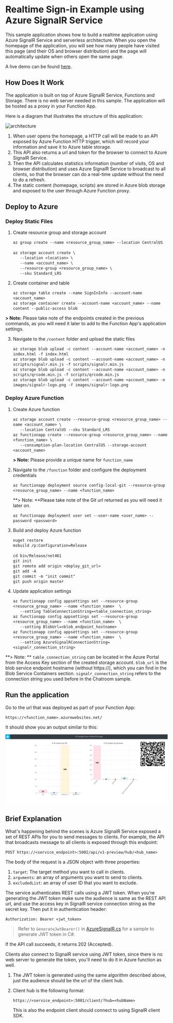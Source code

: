 # Realtime Sign-in Example using Azure SignalR Service

This sample application shows how to build a realtime application using Azure SignalR Service and serverless architecture. When you open the homepage of the application, you will see how many people have visited this page (and their OS and browser distribution) and the page will automatically update when others open the same page.

A live demo can be found [here](https://signalrsignin.azurewebsites.net).

## How Does It Work

The application is built on top of Azure SignalR Service, Functions and Storage. There is no web server needed in this sample. The application will be hosted as a proxy in your Function App.

Here is a diagram that illustrates the structure of this application:

![architecture](../../docs/images/signin.png)

1. When user opens the homepage, a HTTP call will be made to an API exposed by Azure Function HTTP trigger, which will record your information and save it to Azure table storage.
2. This API also returns a url and token for the browser to connect to Azure SignalR Service.
3. Then the API calculates statistics information (number of visits, OS and browser distribution) and uses Azure SignalR Service to broadcast to all clients, so that the browser can do a real-time update without the need to do a refresh.
4. The static content (homepage, scripts) are stored in Azure blob storage and exposed to the user through Azure Function proxy.

## Deploy to Azure

### Deploy Static Files

1. Create resource group and storage account

   ```
   az group create --name <resource_group_name> --location CentralUS

   az storage account create \
      --location <location> \
      --name <account_name> \
      --resource-group <resource_group_name> \
      --sku Standard_LRS
   ```

2. Create container and table

   ```
   az storage table create --name SignInInfo --account-name <account_name>
   az storage container create --account-name <account_name> --name content --public-access blob
   ```
**> Note:** Please take note of the endpoints created in the previous commands, as you will need it later to add to the Function App's application settings.

3. Navigate to the ```/content``` folder and upload the static files

   ```
   az storage blob upload -c content --account-name <account_name> -n index.html -f index.html
   az storage blob upload -c content --account-name <account_name> -n scripts/signalr.min.js -f scripts/signalr.min.js
   az storage blob upload -c content --account-name <account_name> -n scripts/qrcode.min.js -f scripts/qrcode.min.js
   az storage blob upload -c content --account-name <account_name> -n images/signalr-logo.png -f images/signalr-logo.png
   ```


### Deploy Azure Function

1. Create Azure function

   ```
   az storage account create --resource-group <resource_group_name> --name <account_name> \
      --location CentralUS --sku Standard_LRS
   az functionapp create --resource-group <resource_group_name> --name <function_name> \
      --consumption-plan-location CentralUS --storage-account <account_name>
   ```

   **> Note:** Please provide a unique name for ```function_name```

2. Navigate to the ```/function``` folder and configure the deployment credentials

   ```
   az functionapp deployment source config-local-git --resource-group <resource_group_name> --name <function_name>
   ```

   **> Note: **Please take note of the Git url returned as you will need it later on.

   ```
   az functionapp deployment user set --user-name <user_name> --password <password>
   ```

3. Build and deploy Azure function

   ```
   nuget restore
   msbuild /p:Configuration=Release

   cd bin/Release/net461
   git init
   git remote add origin <deploy_git_url>
   git add -A
   git commit -m "init commit"
   git push origin master
   ```

4. Update application settings

   ```
   az functionapp config appsettings set --resource-group <resource_group_name> --name <function_name>  \
      --setting TableConnectionString=<table_connection_string>
   az functionapp config appsettings set --resource-group <resource_group_name> --name <function_name>  \
      --setting BlobUrl=<blob_endpoint_hostname>
   az functionapp config appsettings set --resource-group <resource_group_name> --name <function_name>  \
      --setting AzureSignalRConnectionString=<signalr_connection_string>
   ```

**> Note: ** ```table_connection_string``` can be located in the Azure Portal from the Access Key section of the created storage account. ```blob_url``` is the blob service endpoint hostname (without https://), which you can find in the Blob Service Containers section. ```signalr_connection_string``` refers to the connection string you used before in the Chatroom sample.

## Run the application

Go to the url that was deployed as part of your Function App:

   ```
   https://<function_name>.azurewebsites.net/

   ``` 

It should show you an output similar to this:

![Screenshot of the output in a web browser](screenshot.png)


## Brief Explanation

What's happening behind the scenes is Azure SignalR Service exposed a set of REST APIs for you to send messages to clients. For example, the API that broadcasts message to all clients is exposed through this endpoint:

```
POST https://<service_endpoint>:5002/api/v1-preview/hub/<hub_name>
```

The body of the request is a JSON object with three properties:

1. `target`: The target method you want to call in clients.
2. `arguments`: an array of arguments you want to send to clients.
3. `excludedList`: an array of user ID that you want to exclude.

The service authenticates REST calls using a JWT token. When you're generating the JWT token make sure the audience is same as the REST API url, and use the access key in SignalR service connection string as the secret key. Then put it in authentication header:

```
Authorization: Bearer <jwt_token>
```

> Refer to `GenerateJwtBearer()` in [AzureSignalR.cs](function/AzureSignalR.cs) for a sample to generate JWT token in C#.

If the API call succeeds, it returns 202 (Accepted).

Clients also connect to SignalR service using JWT token, since there is no web server to generate the token, you'll need to do it in Azure function as well.

1. The JWT token is generated using the same algorithm described above, just the audience should be the url of the client hub.
2. Client hub is the following format:

   ```
   https://<service_endpoint>:5001/client/?hub=<hubName>
   ```

   This is also the endpoint client should connect to using SignalR client SDK.
